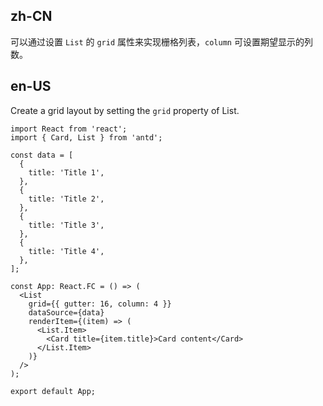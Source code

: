 ## zh-CN

可以通过设置 `List` 的 `grid` 属性来实现栅格列表，`column` 可设置期望显示的列数。

## en-US

Create a grid layout by setting the `grid` property of List.
```tsx
import React from 'react';
import { Card, List } from 'antd';

const data = [
  {
    title: 'Title 1',
  },
  {
    title: 'Title 2',
  },
  {
    title: 'Title 3',
  },
  {
    title: 'Title 4',
  },
];

const App: React.FC = () => (
  <List
    grid={{ gutter: 16, column: 4 }}
    dataSource={data}
    renderItem={(item) => (
      <List.Item>
        <Card title={item.title}>Card content</Card>
      </List.Item>
    )}
  />
);

export default App;
```
